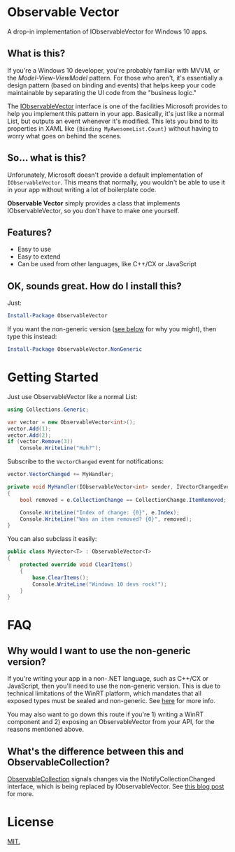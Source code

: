 # Observable Vector

A drop-in implementation of IObservableVector for Windows 10 apps.

## What is this?

If you're a Windows 10 developer, you're probably familiar with MVVM, or the *Model-View-ViewModel* pattern. For those who aren't, it's essentially a design pattern (based on binding and events) that helps keep your code maintainable by separating the UI code from the "business logic."

The [IObservableVector](https://msdn.microsoft.com/en-us/library/windows/apps/br226052.aspx) interface is one of the facilities Microsoft provides to help you implement this pattern in your app. Basically, it's just like a normal List, but outputs an event whenever it's modified. This lets you bind to its properties in XAML like `{Binding MyAwesomeList.Count}` without having to worry what goes on behind the scenes.

## So... what is this?

Unforunately, Microsoft doesn't provide a default implementation of `IObservableVector`. This means that normally, you wouldn't be able to use it in your app without writing a lot of boilerplate code.

**Observable Vector** simply provides a class that implements IObservableVector, so you don't have to make one yourself.

## Features?

- Easy to use
- Easy to extend
- Can be used from other languages, like C++/CX or JavaScript

## OK, sounds great. How do I install this?

Just:

```powershell
Install-Package ObservableVector
```

If you want the non-generic version ([see below](#why-would-i-want-to-use-the-non-generic-version) for why you might), then type this instead:

```powershell
Install-Package ObservableVector.NonGeneric
```

# Getting Started

Just use ObservableVector like a normal List:

```csharp
using Collections.Generic;

var vector = new ObservableVector<int>();
vector.Add(1);
vector.Add(2);
if (vector.Remove(3))
    Console.WriteLine("Huh?");
```

Subscribe to the `VectorChanged` event for notifications:

```csharp
vector.VectorChanged += MyHandler;

private void MyHandler(IObservableVector<int> sender, IVectorChangedEventArgs e)
{
    bool removed = e.CollectionChange == CollectionChange.ItemRemoved;

    Console.WriteLine("Index of change: {0}", e.Index);
    Console.WriteLine("Was an item removed? {0}", removed);
}
```

You can also subclass it easily:

```csharp
public class MyVector<T> : ObservableVector<T>
{
    protected override void ClearItems()
    {
        base.ClearItems();
        Console.WriteLine("Windows 10 devs rock!");
    }
}
```

# FAQ

## Why would I want to use the non-generic version?

If you're writing your app in a non-.NET language, such as C++/CX or JavaScript, then you'll need to use the non-generic version. This is due to technical limitations of the WinRT platform, which mandates that all exposed types must be sealed and non-generic. See [here](http://stackoverflow.com/questions/9509099/winrt-reason-for-disallowing-custom-generic-types-or-interfaces) for more info.

You may also want to go down this route if you're 1) writing a WinRT component and 2) exposing an ObservableVector from your API, for the reasons mentioned above.

## What's the difference between this and ObservableCollection?

[ObservableCollection](https://msdn.microsoft.com/en-us/library/ms668604(v=vs.110).aspx) signals changes via the INotifyCollectionChanged interface, which is being replaced by IObservableVector. See [this blog post](http://blogs.u2u.be/diederik/post/2012/01/03/Hello-ObservableVector-goodbye-ObservableCollection.aspx) for more.

# License

[MIT.](LICENSE)

